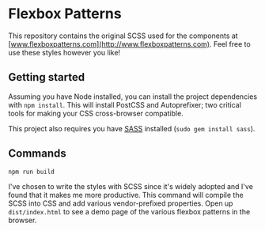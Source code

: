 # Flexbox Patterns

This repository contains the original SCSS used for the
components at [www.flexboxpatterns.com](http://www.flexboxpatterns.com).
Feel free to use these styles however you like!

## Getting started

Assuming you have Node installed, you can install the project dependencies with
`npm install`. This will install PostCSS and Autoprefixer; two critical tools
for making your CSS cross-browser compatible.

This project also requires you have [SASS](http://sass-lang.com/) installed
(`sudo gem install sass`).

## Commands

`npm run build`

I've chosen to write the styles with SCSS since it's widely adopted and I've
found that it makes me more productive. This command will compile the SCSS into
CSS and add various vendor-prefixed properties. Open up `dist/index.html`
to see a demo page of the various flexbox patterns in the browser.
